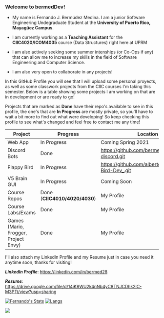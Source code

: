 ### Welcome to bermedDev!

- My name is Fernando J. Bermúdez Medina. I am a junior Software Engineering Undegraduate Student at the **University of Puerto Rico, Mayagüez Campus**.

- I am currently working as a **Teaching Assistant** for the **CIIC4020/ICOM4035** course (Data Structures) right here at UPRM

- I am also actively seeking some summer intenships (or Co-Ops if any) that can allow me to increase my skills in the field of Software Engineering and Computer Science.

- I am also very open to collaborate in any projects! 

In this GitHub Profile you will see that I will upload some personal proyects, as well as some classwork projects from the CIIC courses I'm taking this semester.
Below is a table showing some projects I am working on that are in development or are ready to go!

Projects that are marked as **Done** have their repo's available to see in this profile, the one's that are **In Progress** are mostly private, so you'll have to wait a bit more to find out what were developing! So keep checking this profile to see what's changed and feel free to contact me any time!

Project     | Progress | Location
----------- | -------- |--------|
  Web App | In Progress | Coming Spring 2021
Discord Bots| Done |  https://github.com/bermed28/bot-discord.git|
Flappy Bird | In Progress| https://github.com/albertocruz6/Flappy-Bird-Dev_.git|
V5 Brain GUI| In Progress| Coming Soon |
Course Repos  | Done (**CIIC4010/4020/4030**)| My Profile|
Course Labs/Exams| Done| My Profile |
Games (Mario, Frogger, Project Envy) | Done| My Profile|

I'll also attach my LinkedIn Profile and my Resume just in case you need it anytime soon, thanks for visiting!

_**LinkedIn Profile**_: https://linkedin.com/in/bermed28

_**Resume**_: https://drive.google.com/file/d/14iK8WU2k4nNb4yC8TNJCDhk2lC-M3PTt/view?usp=sharing

[![Fernando's Stats](https://github-readme-stats.vercel.app/api?username=bermed28&show_icons=true&theme=chartreuse-dark)](https://github.com/anuraghazra/github-readme-stats)
[![Langs](https://github-readme-stats.vercel.app/api/top-langs/?username=bermed28&layout=compact&theme=chartreuse-dark)](https://github.com/anuraghazra/github-readme-stats)

<img src="https://wakatime.com/share/@bermed28/42262773-e735-47da-86ec-5db78ed03022.svg"/>

